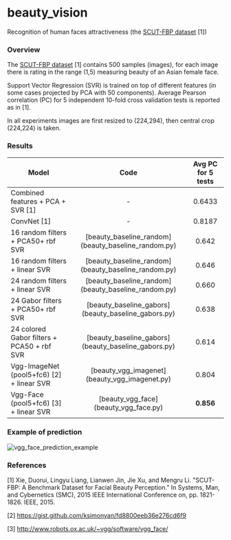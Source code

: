 # beauty_vision
Recognition of human faces attractiveness (the [SCUT-FBP dataset](http://www.hcii-lab.net/data/SCUT-FBP/) [1])

### Overview

The [SCUT-FBP dataset](http://www.hcii-lab.net/data/SCUT-FBP/) [1] contains 500 samples (images), for each image there is rating in the range (1,5) measuring beauty of an Asian female face.

Support Vector Regression (SVR) is trained on top of different features (in some cases projected by PCA with 50 components).
Average Pearson correlation (PC) for 5 independent 10-fold cross validation tests is reported as in [1].

In all experiments images are first resized to (224,294), then central crop (224,224) is taken.


### Results

Model						| Code	 						|  Avg PC for 5 tests
-------						|  :--------:						|  :--------:
Combined features + PCA + SVR [1] 		| - 							|  0.6433
ConvNet [1] 					| - 							|  0.8187
16 random filters + PCA50+ rbf SVR 		| [beauty_baseline_random] (beauty_baseline_random.py) 	|  0.642
16 random filters + linear SVR 			| [beauty_baseline_random] (beauty_baseline_random.py) 	|  0.646
24 random filters + linear SVR 			| [beauty_baseline_random] (beauty_baseline_random.py) 	|  0.660
24 Gabor filters + PCA50+ rbf SVR 		| [beauty_baseline_gabors] (beauty_baseline_gabors.py) 	|  0.638
24 colored Gabor filters + PCA50 + rbf SVR 	| [beauty_baseline_gabors] (beauty_baseline_gabors.py) 	|  0.614
Vgg-ImageNet (pool5+fc6) [2] + linear SVR	| [beauty_vgg_imagenet] (beauty_vgg_imagenet.py) 	|  0.804
Vgg-Face (pool5+fc6) [3] + linear SVR 		| [beauty_vgg_face] (beauty_vgg_face.py) 		|  **0.856**


### Example of prediction

![vgg_face_prediction_example](https://raw.githubusercontent.com/bknyaz/beauty_vision/master/figs/vgg_face_prediction_example.png)


### References

[1] Xie, Duorui, Lingyu Liang, Lianwen Jin, Jie Xu, and Mengru Li. "SCUT-FBP: A Benchmark Dataset for Facial Beauty Perception." In Systems, Man, and Cybernetics (SMC), 2015 IEEE International Conference on, pp. 1821-1826. IEEE, 2015.

[2] https://gist.github.com/ksimonyan/fd8800eeb36e276cd6f9

[3] http://www.robots.ox.ac.uk/~vgg/software/vgg_face/
